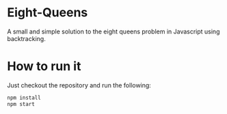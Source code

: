 # Eight-Queens

A small and simple solution to the eight queens problem in Javascript using backtracking.

# How to run it

Just checkout the repository and run the following:

```bash
npm install
npm start
```
